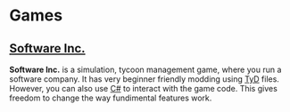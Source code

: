 # Games

## [Software Inc.](/sinc/)

**Software Inc.** is a simulation, tycoon management game, where you run a software company. It has very beginner friendly modding using [TyD](languages/TyD) files. However, you can also use [C#](languages/CSharp) to interact with the game code. This gives freedom to change the way fundimental features work.